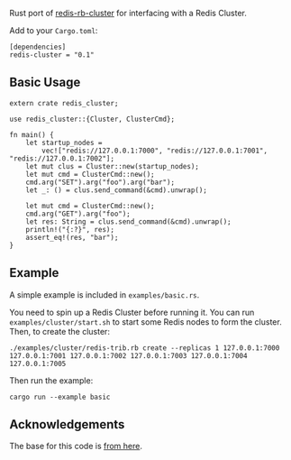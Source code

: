Rust port of [redis-rb-cluster](https://github.com/antirez/redis-rb-cluster/blob/master/cluster.rb) for interfacing with a Redis Cluster.

Add to your `Cargo.toml`:

    [dependencies]
    redis-cluster = "0.1"

## Basic Usage

    extern crate redis_cluster;

    use redis_cluster::{Cluster, ClusterCmd};

    fn main() {
        let startup_nodes =
            vec!["redis://127.0.0.1:7000", "redis://127.0.0.1:7001", "redis://127.0.0.1:7002"];
        let mut clus = Cluster::new(startup_nodes);
        let mut cmd = ClusterCmd::new();
        cmd.arg("SET").arg("foo").arg("bar");
        let _: () = clus.send_command(&cmd).unwrap();

        let mut cmd = ClusterCmd::new();
        cmd.arg("GET").arg("foo");
        let res: String = clus.send_command(&cmd).unwrap();
        println!("{:?}", res);
        assert_eq!(res, "bar");
    }

## Example

A simple example is included in `examples/basic.rs`.

You need to spin up a Redis Cluster before running it. You can run `examples/cluster/start.sh` to start some Redis nodes to form the cluster. Then, to create the cluster:

    ./examples/cluster/redis-trib.rb create --replicas 1 127.0.0.1:7000 127.0.0.1:7001 127.0.0.1:7002 127.0.0.1:7003 127.0.0.1:7004 127.0.0.1:7005

Then run the example:

    cargo run --example basic

## Acknowledgements

The base for this code is [from here](https://github.com/tickbh/td_rredis).